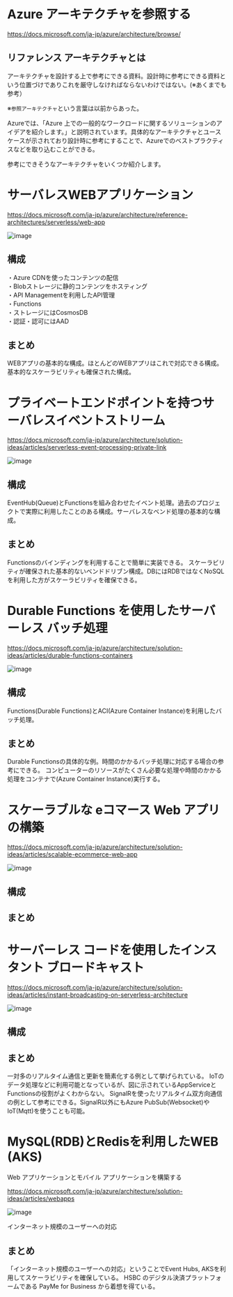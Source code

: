 # Azure アーキテクチャを参照する

https://docs.microsoft.com/ja-jp/azure/architecture/browse/

## リファレンス アーキテクチャとは
アーキテクチャを設計する上で参考にできる資料。設計時に参考にできる資料という位置づけでありこれを厳守しなければならないわけではない。(※あくまでも参考）

※`参照アーキテクチャ`という言葉は以前からあった。

Azureでは、「Azure 上での一般的なワークロードに関するソリューションのアイデアを紹介します。」と説明されています。具体的なアーキテクチャとユースケースが示されており設計時に参考にすることで、Azureでのベストプラクティスなどを取り込むことができる。

参考にできそうなアーキテクチャをいくつか紹介します。

# サーバレスWEBアプリケーション

https://docs.microsoft.com/ja-jp/azure/architecture/reference-architectures/serverless/web-app

![image](./001.PNG)

## 構成
・Azure CDNを使ったコンテンツの配信  
・Blobストレージに静的コンテンツをホスティング  
・API Managementを利用したAPI管理  
・Functions  
・ストレージにはCosmosDB  
・認証・認可にはAAD  


## まとめ
WEBアプリの基本的な構成。ほとんどのWEBアプリはこれで対応できる構成。
基本的なスケーラビリティも確保された構成。

# プライベートエンドポイントを持つサーバレスイベントストリーム

https://docs.microsoft.com/ja-jp/azure/architecture/solution-ideas/articles/serverless-event-processing-private-link

![image](./002.PNG)

## 構成
EventHub(Queue)とFunctionsを組み合わせたイベント処理。過去のプロジェクトで実際に利用したことのある構成。サーバレスなベンド処理の基本的な構成。

## まとめ
Functionsのバインディングを利用することで簡単に実装できる。
スケーラビリティが確保された基本的ないベンドドリブン構成。DBにはRDBではなくNoSQLを利用した方がスケーラビリティを確保できる。

# Durable Functions を使用したサーバーレス バッチ処理

https://docs.microsoft.com/ja-jp/azure/architecture/solution-ideas/articles/durable-functions-containers

![image](./003.PNG)

## 構成
Functions(Durable Functions)とACI(Azure Container Instance)を利用したバッチ処理。

## まとめ
Durable Functionsの具体的な例。時間のかかるバッチ処理に対応する場合の参考にできる。
コンピューターのリソースがたくさん必要な処理や時間のかかる処理をコンテナで(Azure Container Instance)実行する。

# スケーラブルな eコマース Web アプリの構築
https://docs.microsoft.com/ja-jp/azure/architecture/solution-ideas/articles/scalable-ecommerce-web-app

![image](./004.PNG)

## 構成
## まとめ

# サーバーレス コードを使用したインスタント ブロードキャスト
https://docs.microsoft.com/ja-jp/azure/architecture/solution-ideas/articles/instant-broadcasting-on-serverless-architecture

![image](./005.PNG)

## 構成

## まとめ
一対多のリアルタイム通信と更新を簡素化する例として挙げられている。
IoTのデータ処理などに利用可能となっているが、図に示されているAppServiceとFunctionsの役割がよくわからない。
SignalRを使ったリアルタイム双方向通信の例として参考にできる。SignalR以外にもAzure PubSub(Websocket)やIoT(Mqtt)を使うことも可能。

# MySQL(RDB)とRedisを利用したWEB (AKS)
Web アプリケーションとモバイル アプリケーションを構築する

https://docs.microsoft.com/ja-jp/azure/architecture/solution-ideas/articles/webapps

![image](./006.PNG)

インターネット規模のユーザーへの対応

## まとめ
「インターネット規模のユーザーへの対応」ということでEvent Hubs, AKSを利用してスケーラビリティを確保している。
HSBC のデジタル決済プラットフォームである PayMe for Business から着想を得ている。